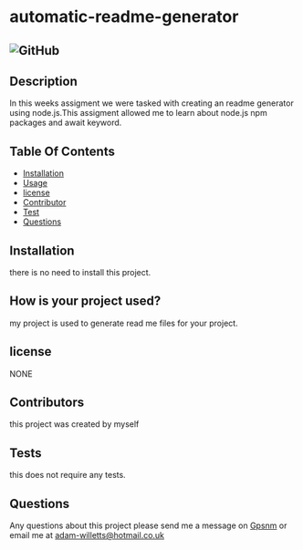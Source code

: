 
  # automatic-readme-generator
  ## ![GitHub](https://img.shields.io/github/license/Gpsnm/automatic-readme-generator?style=for-the-badge)
## Description
In this weeks assigment we were tasked with creating an readme generator using node.js.This assigment allowed me to learn about node.js npm packages and await keyword.
## Table Of Contents
 * [Installation](#Installation)
 * [Usage](#Usage)
 * [license](#License)
 * [Contributor](#Contributor)
 * [Test](#Test)
 * [Questions](#Questions)
 
## Installation
there is no need to install this project.
## How is your project used?
my project is used to generate read me files for your project.
## license
NONE
## Contributors
this project was created by myself
## Tests
this does not require any tests.
## Questions
Any questions about this project please send me a message on <a href="https://github.com/Gpsnm">Gpsnm</a> or email me at [adam-willetts@hotmail.co.uk](mailto:adam-willetts@hotmail.co.uk)
